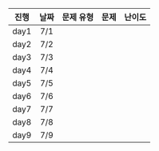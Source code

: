 | 진행 | 날짜 | 문제 유형 | 문제 | 난이도 |
|:---:|:---:|:---:|:---:|:---:|
| day1 | 7/1| |  |  |
| day2 | 7/2| |  |  |
| day3 | 7/3| |  |  |
| day4 | 7/4| |  |  |
| day5 | 7/5| |  |  |
| day6 | 7/6| |  |  |
| day7 | 7/7| |  |  |
| day8 | 7/8| |  |  |
| day9 | 7/9| |  |  |
